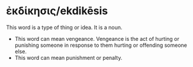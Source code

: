 # ἐκδίκησις/ekdikēsis
This word is a type of thing or idea. It is a noun.
* This word can mean vengeance. Vengeance is the act of hurting or punishing someone in response to them hurting or offending someone else.
* This word can mean punishment or penalty.
